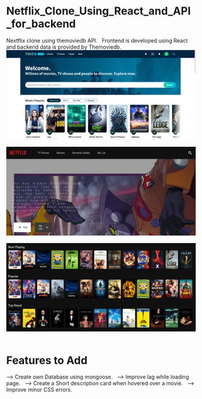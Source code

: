 # Netflix_Clone_Using_React_and_API_for_backend
Nextflix clone using themoviedb API. 
&nbsp;
Frontend is developed using React and backend data is provided by Themoviedb.
&nbsp;
![img](./images/img_1.png)
&nbsp;
![img](./images/img_2.png)
&nbsp;
![img](./images/img_3.png)
&nbsp;

# Features to Add
--> Create own Database using mongoose.
&nbsp;
--> Improve lag while loading page.
&nbsp;
--> Create a Short description card when hovered over a movie.
&nbsp;
--> Improve minor CSS errors.